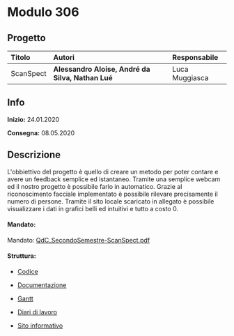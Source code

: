 # Modulo 306
## Progetto
|Titolo             |Autori           |Responsabile               |
|:------------------|:------------------|:--------------------------|
|ScanSpect    |<b>Alessandro Aloise,</b> <b>André da Silva,</b>  <b>Nathan Lué </b> |Luca Muggiasca|

## Info
**Inizio:** 24.01.2020

**Consegna:** 08.05.2020

## Descrizione
L'obbiettivo del progetto è quello di creare un metodo per poter contare e avere un feedback semplice ed istantaneo. Tramite una semplice webcam ed il nostro progetto è possibile farlo in automatico. Grazie al riconoscimento facciale implementato è possibile rilevare precisamente il numero di persone. Tramite il sito locale scaricato in allegato è possibile visualizzare i dati in grafici belli ed intuitivi e tutto a costo 0.

#### Mandato:
Mandato: [QdC_SecondoSemestre-ScanSpect.pdf](Documenti/muggiasca_qdc_scanspect.pdf)

#### Struttura:
- [Codice](src/)

- [Documentazione](Documenti/Documentazione.md)

- [Gantt](Documenti/ScanSpect_Gantt.pod)

- [Diari di lavoro](Diari/)

-  [Sito informativo](http://www.samtinfo.ch/i17aloale/scanSpect/)
